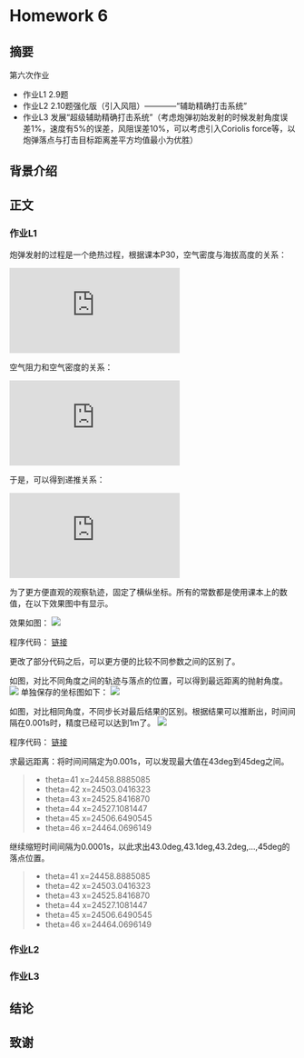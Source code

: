 # Homework 6

## 摘要

第六次作业
- 作业L1 2.9题
- 作业L2 2.10题强化版（引入风阻）————“辅助精确打击系统”
- 作业L3 发展“超级辅助精确打击系统”（考虑炮弹初始发射的时候发射角度误差1%，速度有5%的误差，风阻误差10%，可以考虑引入Coriolis force等，以炮弹落点与打击目标距离差平方均值最小为优胜）


## 背景介绍

## 正文

### 作业L1

炮弹发射的过程是一个绝热过程，根据课本P30，空气密度与海拔高度的关系：

![](http://latex.codecogs.com/gif.latex?%5Crho%20%3D%20%5Crho_0%20%281-%5Cfrac%7Bay%7D%7BT_0%7D%29%5E%5Calpha)

空气阻力和空气密度的关系：

![](http://latex.codecogs.com/gif.latex?F_%7Bdrag%7D%5E*%3D%5Cfrac%7B%5Crho%7D%7B%5Crho_0%7DF_%7Bdrag%7D%28y%3D0%29)

于是，可以得到递推关系：

![](http://latex.codecogs.com/gif.latex?%5Cleft%5C%7B%5Cbegin%7Bmatrix%7Dv_%7Bx%2Ci&plus;1%7D%3Dv_%7Bx%2Ci%7D-%5Cfrac%7B%5Crho%20B_2%20v_i%20v_%7Bx%2Ci%7D%7D%7B%5Crho_0%20m%7D%20%5C%5C%20v_%7By%2Ci&plus;1%7D%3Dv_%7By%2Ci%7D-%5Cfrac%7B%5Crho%20B_2%20v_i%20v_%7By%2Ci%7D%7D%7B%5Crho_0%20m%7D%20%5C%5C%20v_i%3D%5Csqrt%7Bv_%7Bx%2Ci%7D%5E2&plus;v_%7By%2Ci%7D%5E2%7D%20%5C%5C%20%5Cfrac%7B%5Crho%7D%7B%5Crho_0%7D%3D%281-%5Cfrac%7Bay%7D%7BT_0%7D%29%5E%5Calpha%20%5C%5C%20x_%7Bi&plus;1%7D%3Dx_i&plus;v_%7Bx%2Ci%7D%20%5CDelta%20t%20%5C%5C%20y_%7Bi&plus;1%7D%3Dy_i&plus;v_%7By%2Ci%7D%20%5CDelta%20t%20%5Cend%7Bmatrix%7D%5Cright.)

为了更方便直观的观察轨迹，固定了横纵坐标。所有的常数都是使用课本上的数值，在以下效果图中有显示。

效果如图：
![](https://github.com/newton2ndlaw/computationalphysics_N2013301510086/blob/master/Homework6/Homework6-1.png)

程序代码： [链接](https://github.com/newton2ndlaw/computationalphysics_N2013301510086/blob/master/Homework6/Code1-1.md)

更改了部分代码之后，可以更方便的比较不同参数之间的区别了。

如图，对比不同角度之间的轨迹与落点的位置，可以得到最远距离的抛射角度。
![](https://github.com/newton2ndlaw/computationalphysics_N2013301510086/blob/master/Homework6/Homework6-3.png)
单独保存的坐标图如下：
![](https://github.com/newton2ndlaw/computationalphysics_N2013301510086/blob/master/Homework6/Homework6-4.png)

如图，对比相同角度，不同步长对最后结果的区别。根据结果可以推断出，时间间隔在0.001s时，精度已经可以达到1m了。
![](https://github.com/newton2ndlaw/computationalphysics_N2013301510086/blob/master/Homework6/Homework6-2.png)

程序代码： [链接](https://github.com/newton2ndlaw/computationalphysics_N2013301510086/blob/master/Homework6/Code1-2.md) 

求最远距离：将时间间隔定为0.001s，可以发现最大值在43deg到45deg之间。
> * theta=41 x=24458.8885085
> * theta=42 x=24503.0416323
> * theta=43 x=24525.8416870
> * theta=44 x=24527.1081447
> * theta=45 x=24506.6490545
> * theta=46 x=24464.0696149


继续缩短时间间隔为0.0001s，以此求出43.0deg,43.1deg,43.2deg,...,45deg的落点位置。
> * theta=41 x=24458.8885085
> * theta=42 x=24503.0416323
> * theta=43 x=24525.8416870
> * theta=44 x=24527.1081447
> * theta=45 x=24506.6490545
> * theta=46 x=24464.0696149

### 作业L2



### 作业L3




## 结论


## 致谢




